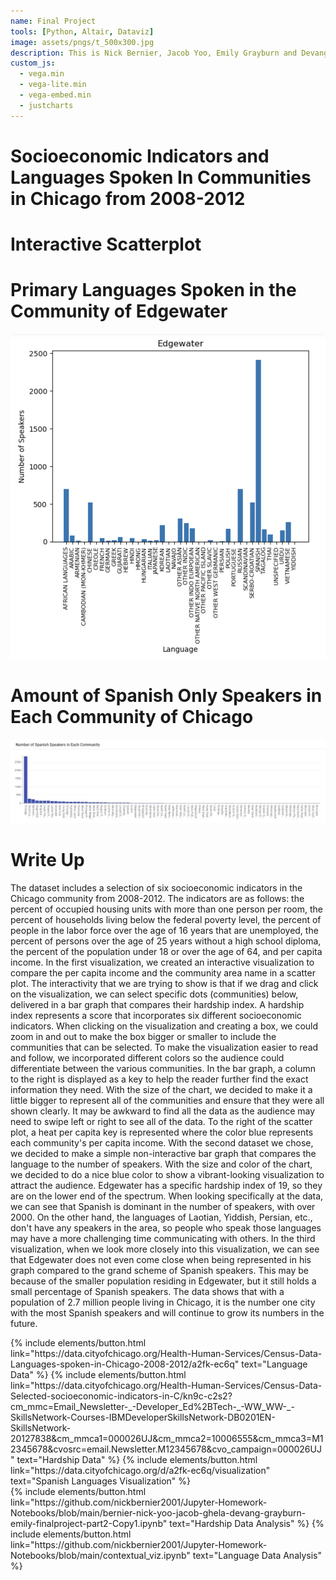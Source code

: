 ```yaml
---
name: Final Project 
tools: [Python, Altair, Dataviz]
image: assets/pngs/t_500x300.jpg
description: This is Nick Bernier, Jacob Yoo, Emily Grayburn and Devang Ghela's Final Project Submission!
custom_js:
  - vega.min
  - vega-lite.min
  - vega-embed.min
  - justcharts
---
```

# Socioeconomic Indicators and Languages Spoken In Communities in Chicago from 2008-2012

# Interactive Scatterplot 

<vegachart schema-url="{{ site.baseurl }}/assets/json/final_interactive_chart.json" style="width: 50%"></vegachart>


# Primary Languages Spoken in the Community of Edgewater

<img src="/assets/pngs/Edgewater_Languages_Spoken.png" alt="Edgewater Languages">

# Amount of Spanish Only Speakers in Each Community of Chicago

<img src="/assets/pngs/Spanish_Speakers_in_each_Community.png" alt="Spanish Only Speakers In Chicago">

# Write Up
<p>The dataset includes a selection of six socioeconomic indicators in the Chicago
community from 2008-2012. The indicators are as follows: the percent of occupied housing units
with more than one person per room, the percent of households living below the federal poverty
level, the percent of people in the labor force over the age of 16 years that are unemployed, the
percent of persons over the age of 25 years without a high school diploma, the percent of the
population under 18 or over the age of 64, and per capita income.
In the first visualization, we created an interactive visualization to compare the per capita
income and the community area name in a scatter plot. The interactivity that we are trying to
show is that if we drag and click on the visualization, we can select specific dots (communities)
below, delivered in a bar graph that compares their hardship index. A hardship index represents
a score that incorporates six different socioeconomic indicators. When clicking on the
visualization and creating a box, we could zoom in and out to make the box bigger or smaller to
include the communities that can be selected. To make the visualization easier to read and
follow, we incorporated different colors so the audience could differentiate between the various
communities. In the bar graph, a column to the right is displayed as a key to help the reader
further find the exact information they need. With the size of the chart, we decided to make it a
little bigger to represent all of the communities and ensure that they were all shown clearly. It
may be awkward to find all the data as the audience may need to swipe left or right to see all of
the data. To the right of the scatter plot, a heat per capita key is represented where the color
blue represents each community's per capita income.
With the second dataset we chose, we decided to make a simple non-interactive bar
graph that compares the language to the number of speakers. With the size and color of the
chart, we decided to do a nice blue color to show a vibrant-looking visualization to attract the
audience. Edgewater has a specific hardship index of 19, so they are on the lower end of the
spectrum. When looking specifically at the data, we can see that Spanish is dominant in the
number of speakers, with over 2000. On the other hand, the languages of Laotian, Yiddish,
Persian, etc., don't have any speakers in the area, so people who speak those languages may
have a more challenging time communicating with others.
In the third visualization, when we look more closely into this visualization, we can see
that Edgewater does not even come close when being represented in his graph compared to
the grand scheme of Spanish speakers. This may be because of the smaller population residing
in Edgewater, but it still holds a small percentage of Spanish speakers. The data shows that
with a population of 2.7 million people living in Chicago, it is the number one city with the most
Spanish speakers and will continue to grow its numbers in the future.</p>

<div class="left">
{% include elements/button.html link="https://data.cityofchicago.org/Health-Human-Services/Census-Data-Languages-spoken-in-Chicago-2008-2012/a2fk-ec6q" text="Language Data" %}
{% include elements/button.html link="https://data.cityofchicago.org/Health-Human-Services/Census-Data-Selected-socioeconomic-indicators-in-C/kn9c-c2s2?cm_mmc=Email_Newsletter-_-Developer_Ed%2BTech-_-WW_WW-_-SkillsNetwork-Courses-IBMDeveloperSkillsNetwork-DB0201EN-SkillsNetwork-20127838&cm_mmca1=000026UJ&cm_mmca2=10006555&cm_mmca3=M12345678&cvosrc=email.Newsletter.M12345678&cvo_campaign=000026UJ" text="Hardship Data" %}
{% include elements/button.html link="https://data.cityofchicago.org/d/a2fk-ec6q/visualization" text="Spanish Languages Visualization" %}
</div>

<div class="right">
{% include elements/button.html link="https://github.com/nickbernier2001/Jupyter-Homework-Notebooks/blob/main/bernier-nick-yoo-jacob-ghela-devang-grayburn-emily-finalproject-part2-Copy1.ipynb" text="Hardship Data Analysis" %}
{% include elements/button.html link="https://github.com/nickbernier2001/Jupyter-Homework-Notebooks/blob/main/contextual_viz.ipynb" text="Language Data Analysis" %}
</div>

